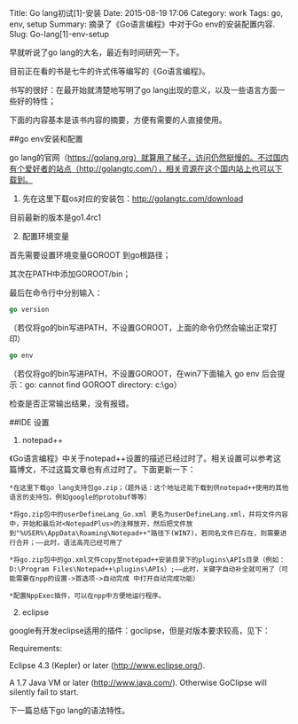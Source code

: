 Title: Go lang初试[1]-安装
Date: 2015-08-19 17:06
Category: work
Tags: go, env, setup
Summary: 摘录了《Go语言编程》中对于Go env的安装配置内容.
Slug: Go-lang[1]-env-setup

早就听说了go lang的大名，最近有时间研究一下。

目前正在看的书是七牛的许式伟等编写的《Go语言编程》。

书写的很好：在最开始就清楚地写明了go lang出现的意义，以及一些语言方面一些好的特性；

下面的内容基本是该书内容的摘要，方便有需要的人直接使用。

##go env安装和配置

go lang的官网（https://golang.org）就算用了梯子，访问仍然挺慢的。不过国内有个爱好者的站点（http://golangtc.com/），相关资源在这个国内站上也可以下载到。

1. 先在这里下载os对应的安装包：http://golangtc.com/download

目前最新的版本是go1.4rc1

2. 配置环境变量

首先需要设置环境变量GOROOT 到go根路径；

其次在PATH中添加GOROOT/bin；

最后在命令行中分别输入：

```go
go version
````

（若仅将go的bin写进PATH，不设置GOROOT，上面的命令仍然会输出正常打印）

```go
go env
````
（若仅将go的bin写进PATH，不设置GOROOT，在win7下面输入 go env 后会提示：go: cannot find GOROOT directory: c:\go）

检查是否正常输出结果，没有报错。



##IDE 设置

1. notepad++ 

《Go语言编程》中关于notepad++设置的描述已经过时了。相关设置可以参考这篇博文，不过这篇文章也有点过时了。下面更新一下：

    *在这里下载go lang支持包go.zip；（题外话：这个地址还能下载到供notepad++使用的其他语言的支持包，例如google的protobuf等等） 

    *将go.zip包中的userDefineLang_Go.xml 更名为userDefineLang.xml，并将文件内容中，开始和最后对<NotepadPlus>的注释放开，然后把文件放到"%USER%\AppData\Roaming\Notepad++"路径下(WIN7)，若同名文件已存在，则需要进行合并；——此时，语法高亮已经可用了

    *将go.zip包中的go.xml文件copy至notepad++安装目录下的plugins\APIs目录（例如：D:\Program Files\Notepad++\plugins\APIs）;——此时，关键字自动补全就可用了（可能需要在npp的设置->首选项->自动完成 中打开自动完成功能）

    *配置NppExec插件，可以在npp中方便地运行程序。

2. eclipse

google有开发eclipse适用的插件：goclipse，但是对版本要求较高，见下：

Requirements:

Eclipse 4.3 (Kepler) or later (http://www.eclipse.org/).

A 1.7 Java VM or later (http://www.java.com/). Otherwise GoClipse will silently fail to start.

下一篇总结下go lang的语法特性。